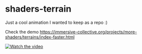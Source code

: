 # shaders-terrain
Just a cool animation I wanted to keep as a repo :)

Check the demo
https://immersive-collective.org/projects/more-shaders/terrains/index-faster.html



[![Watch the video](https://i9.ytimg.com/vi_webp/ZhglR7whIqY/mq1.webp?sqp=CKy927sG-oaymwEmCMACELQB8quKqQMa8AEB-AGqCYAC0AWKAgwIABABGEQgTihlMA8=&rs=AOn4CLARBuoMX1IdNMpBb-f_hkouaw6ySw)]([https://youtu.be/YOUTUBE_VIDEO_ID](https://youtu.be/ZhglR7whIqY?feature=shared))

